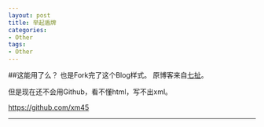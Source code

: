 ```yaml
---
layout: post
title: 举起盾牌
categories:
- Other
tags:
- Other
---
```


     
	 
##这能用了么？
也是Fork完了这个Blog样式。
原博客来自[七扯](http://blog.sevenCHE.com)。

但是现在还不会用Github，看不懂html，写不出xml。

https://github.com/xm45


----
